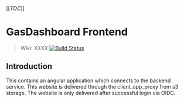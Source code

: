 [[_TOC_]]

# GasDashboard Frontend

> Wiki: XXXX
> [![Build Status](https://dev.azure.com/enbw/gasdashboard/_apis/build/status/gd-frontend?repoName=gd-frontend&branchName=main)](https://dev.azure.com/enbw/gasdashboard/_build/latest?definitionId=4518&repoName=gd-frontend&branchName=main)

## Introduction

This contains an angular application which connects to the backend service.
This website is delivered through the client_app_proxy from s3 storage.
The website is only delivered after successful login via OIDC.
